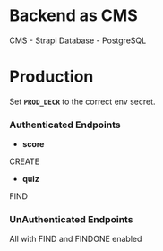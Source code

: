 # Backend as CMS

CMS - Strapi
Database - PostgreSQL

# Production

Set **`PROD_DECR`** to the correct env secret.

### Authenticated Endpoints

-   **score**

CREATE

-   **quiz**

FIND

### UnAuthenticated Endpoints

All with FIND and FINDONE enabled
